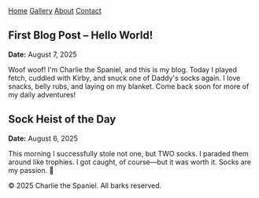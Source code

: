 
  </header>  <nav>
    <a href="#">Home</a>
    <a href="#">Gallery</a>
    <a href="#">About</a>
    <a href="#">Contact</a>
  </nav>  <div class="content">
    <div class="post">
      <h2>First Blog Post – Hello World!</h2>
      <p><strong>Date:</strong> August 7, 2025</p>
      <p>Woof woof! I'm Charlie the Spaniel, and this is my blog. Today I played fetch, cuddled with Kirby, and snuck one of Daddy's socks again. I love snacks, belly rubs, and laying on my blanket. Come back soon for more of my daily adventures!</p>
    </div><div class="post">
  <h2>Sock Heist of the Day</h2>
  <p><strong>Date:</strong> August 6, 2025</p>
  <p>This morning I successfully stole not one, but TWO socks. I paraded them around like trophies. I got caught, of course—but it was worth it. Socks are my passion. 🧦</p>
</div>

  </div>  <footer>
    <p>&copy; 2025 Charlie the Spaniel. All barks reserved.</p>
  </footer>
</body>
</html>
